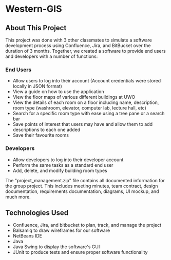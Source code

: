 # Western-GIS
## About This Project
This project was done with 3 other classmates to simulate a software development process using Confluence, Jira, and BitBucket over the duration of 3 months. Together, we created a software to provide end users and developers with a number of functions:
### End Users
 - Allow users to log into their account (Account credentials were stored locally in JSON format)
 - View a guide on how to use the application
 - View the floor maps of various different buildings at UWO
 - View the details of each room on a floor including name, description, room type (washroom, elevator, computer lab, lecture hall, etc)
 - Search for a specific room type with ease using a tree pane or a search bar
 - Save points of interest that users may have and allow them to add descriptions to each one added
 - Save their favourite rooms

### Developers
 - Allow developers to log into their developer account
 - Perform the same tasks as a standard end user
 - Add, delete, and modify building room types

The "project_management.zip" file contains all documented information for the group project. This includes meeting minutes, team contract, design documentation, requirements documentation, diagrams, UI mockup, and much more.


## Technologies Used
 - Confluence, Jira, and bitbucket to plan, track, and manage the project
 - Balsamiq to draw wireframes for our software
 - NetBeans IDE
 - Java
 - Java Swing to display the software's GUI
 - JUnit to produce tests and ensure proper software functionality
